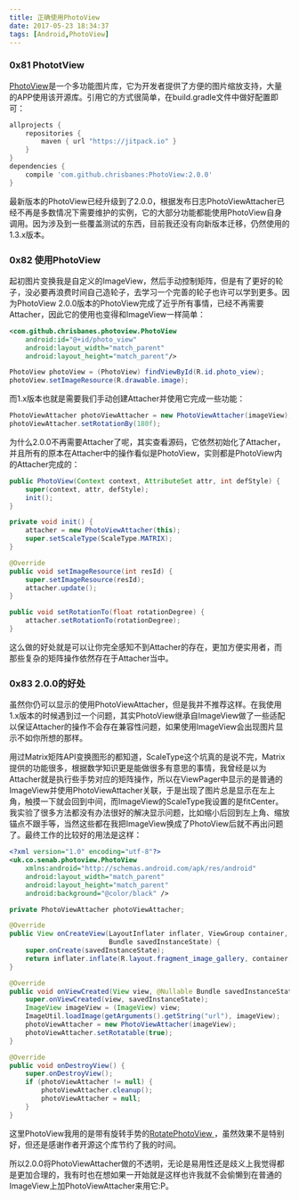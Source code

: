 ```yaml
---
title: 正确使用PhotoView
date: 2017-05-23 18:34:37
tags: [Android,PhotoView]
---
```


### 0x81 PhototView

[PhotoView](https://github.com/chrisbanes/PhotoView)是一个多功能图片库，它为开发者提供了方便的图片缩放支持，大量的APP使用该开源库。引用它的方式很简单，在build.gradle文件中做好配置即可：

```Groovy
allprojects {
    repositories {
        maven { url "https://jitpack.io" }
    }
}
dependencies {
    compile 'com.github.chrisbanes:PhotoView:2.0.0'
}
```

最新版本的PhotoView已经升级到了2.0.0，根据发布日志PhotoViewAttacher已经不再是多数情况下需要维护的实例，它的大部分功能都能使用PhotoView自身调用。因为涉及到一些覆盖测试的东西，目前我还没有向新版本迁移，仍然使用的1.3.x版本。

### 0x82 使用PhotoView

起初图片变换我是自定义的ImageView，然后手动控制矩阵，但是有了更好的轮子，没必要再浪费时间自己造轮子，去学习一个完善的轮子也许可以学到更多。因为PhotoView 2.0.0版本的PhotoView完成了近乎所有事情，已经不再需要Attacher，因此它的使用也变得和ImageView一样简单：

```XML
<com.github.chrisbanes.photoview.PhotoView
    android:id="@+id/photo_view"
    android:layout_width="match_parent"
    android:layout_height="match_parent"/>
```

```Java
PhotoView photoView = (PhotoView) findViewById(R.id.photo_view);
photoView.setImageResource(R.drawable.image);
```

而1.x版本也就是需要我们手动创建Attacher并使用它完成一些功能：

```Java
PhotoViewAttacher photoViewAttacher = new PhotoViewAttacher(imageView);
photoViewAttacher.setRotationBy(180f);
```

为什么2.0.0不再需要Attacher了呢，其实查看源码，它依然初始化了Attacher，并且所有的原本在Attacher中的操作看似是PhotoView，实则都是PhotoView内的Attacher完成的：

```Java
public PhotoView(Context context, AttributeSet attr, int defStyle) {
    super(context, attr, defStyle);
    init();
}

private void init() {
    attacher = new PhotoViewAttacher(this);
    super.setScaleType(ScaleType.MATRIX);
}

@Override
public void setImageResource(int resId) {
    super.setImageResource(resId);
    attacher.update();
}

public void setRotationTo(float rotationDegree) {
    attacher.setRotationTo(rotationDegree);
}
```

这么做的好处就是可以让你完全感知不到Attacher的存在，更加方便实用者，而那些复杂的矩阵操作依然存在于Attacher当中。

### 0x83 2.0.0的好处

虽然你仍可以显示的使用PhotoViewAttacher，但是我并不推荐这样。在我使用1.x版本的时候遇到过一个问题，其实PhotoView继承自ImageView做了一些适配以保证Attacher的操作不会存在兼容性问题，如果使用ImageView会出现图片显示不如你所想的那样。

用过Matrix矩阵API变换图形的都知道，ScaleType这个坑真的是说不完，Matrix提供的功能很多，根据数学知识更是能做很多有意思的事情，我曾经是以为Attacher就是执行些手势对应的矩阵操作，所以在ViewPager中显示的是普通的ImageView并使用PhotoViewAttacher关联，于是出现了图片总是显示在左上角，触摸一下就会回到中间，而ImageView的ScaleType我设置的是fitCenter。我实验了很多方法都没有办法很好的解决显示问题，比如缩小后回到左上角、缩放锚点不跟手等，当然这些都在我把ImageView换成了PhotoView后就不再出问题了。最终工作的比较好的用法是这样：

```XML
<?xml version="1.0" encoding="utf-8"?>
<uk.co.senab.photoview.PhotoView
    xmlns:android="http://schemas.android.com/apk/res/android"
    android:layout_width="match_parent"
    android:layout_height="match_parent"
    android:background="@color/black" />
```

```Java
private PhotoViewAttacher photoViewAttacher;

@Override
public View onCreateView(LayoutInflater inflater, ViewGroup container,
                         Bundle savedInstanceState) {
    super.onCreate(savedInstanceState);
    return inflater.inflate(R.layout.fragment_image_gallery, container, false);
}

@Override
public void onViewCreated(View view, @Nullable Bundle savedInstanceState) {
    super.onViewCreated(view, savedInstanceState);
    ImageView imageView = (ImageView) view;
    ImageUtil.loadImage(getArguments().getString("url"), imageView);
    photoViewAttacher = new PhotoViewAttacher(imageView);
    photoViewAttacher.setRotatable(true);
}

@Override
public void onDestroyView() {
    super.onDestroyView();
    if (photoViewAttacher != null) {
        photoViewAttacher.cleanup();
        photoViewAttacher = null;
    }
}
```

这里PhotoView我用的是带有旋转手势的[RotatePhotoView
](https://github.com/ChenSiLiang/RotatePhotoView)，虽然效果不是特别好，但还是感谢作者开源这个库节约了我的时间。

所以2.0.0将PhotoViewAttacher做的不透明，无论是易用性还是歧义上我觉得都是更加合理的，我有时也在想如果一开始就是这样也许我就不会偷懒到在普通的ImageView上加PhotoViewAttacher来用它:P。
